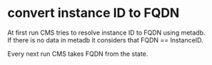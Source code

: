 # convert instance ID to FQDN

At first run CMS tries to resolve instance ID to FQDN using metadb.\
If there is no data in metadb it considers that FQDN == InstanceID.

Every next run CMS takes FQDN from the state.
